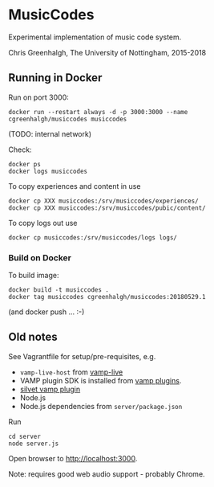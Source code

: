 # MusicCodes

Experimental implementation of music code system.

Chris Greenhalgh, The University of Nottingham, 2015-2018

## Running in Docker

Run on port 3000:
```
docker run --restart always -d -p 3000:3000 --name cgreenhalgh/musiccodes musiccodes
```
(TODO: internal network)

Check:
```
docker ps
docker logs musiccodes
```

To copy experiences and content in use 
```
docker cp XXX musiccodes:/srv/musiccodes/experiences/
docker cp XXX musiccodes:/srv/musiccodes/pubic/content/
```
To copy logs out use
```
docker cp musiccodes:/srv/musiccodes/logs logs/
```

### Build on Docker

To build image:
```
docker build -t musiccodes .
docker tag musiccodes cgreenhalgh/musiccodes:20180529.1
```
(and docker push ... :-)

## Old notes

See Vagrantfile for setup/pre-requisites, e.g. 

- `vamp-live-host` from 
[vamp-live](https://github.com/cgreenhalgh/vamp-live)
- VAMP plugin SDK is installed from 
[vamp plugins](http://www.vamp-plugins.org/develop.html).
- [silvet vamp plugin](https://code.soundsoftware.ac.uk/projects/silvet/files)
- Node.js
- Node.js dependencies from `server/package.json`

Run
```
cd server
node server.js
```

Open browser to [http://localhost:3000](http://localhost:3000).

Note: requires good web audio support - probably Chrome.

